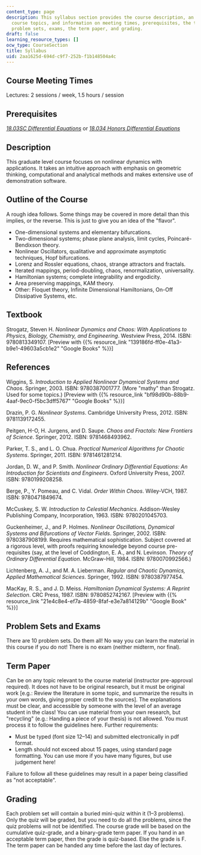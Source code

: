 ```yaml
---
content_type: page
description: This syllabus section provides the course description, an outline of
  course topics, and information on meeting times, prerequisites, the textbook, references,
  problem sets, exams, the term paper, and grading.
draft: false
learning_resource_types: []
ocw_type: CourseSection
title: Syllabus
uid: 2aa1625d-694d-c9f7-252b-f1b148504a4c
---
```

## Course Meeting Times

Lectures: 2 sessions / week, 1.5 hours / session

## Prerequisites

[*18.03SC Differential Equations*](/courses/18-03sc-differential-equations-fall-2011) or [*18.034 Honors Differential Equations*](/courses/18-034-honors-differential-equations-spring-2004)

## Description

This graduate level course focuses on nonlinear dynamics with applications. It takes an intuitive approach with emphasis on geometric thinking, computational and analytical methods and makes extensive use of demonstration software.

## Outline of the Course

A rough idea follows. Some things may be covered in more detail than this implies, or the reverse. This is just to give you an idea of the "flavor".

- One-dimensional systems and elementary bifurcations.
- Two-dimensional systems; phase plane analysis, limit cycles, Poincaré-Bendixson theory.
- Nonlinear Oscillators, qualitative and approximate asymptotic techniques, Hopf bifurcations.
- Lorenz and Rossler equations, chaos, strange attractors and fractals.
- Iterated mappings, period-doubling, chaos, renormalization, universality.
- Hamiltonian systems; complete integrability and ergodicity.
- Area preserving mappings, KAM theory.
- Other: Floquet theory, Infinite Dimensional Hamiltonians, On-Off Dissipative Systems, etc.

## Textbook

Strogatz, Steven H. *Nonlinear Dynamics and Chaos: With Applications to Physics, Biology, Chemistry, and Engineering*. Westview Press, 2014. ISBN: 9780813349107. \[Preview with {{% resource_link "139186fd-ff0e-41a3-b9e1-49603a5cb1e2" "Google Books" %}}\]

## References

Wiggins, S. *Introduction to Applied Nonlinear Dynamical Systems and Chaos*. Springer, 2003. ISBN: 9780387001777. (More "mathy" than Strogatz. Used for some topics.) \[Preview with {{% resource_link "bf98d90b-88b9-4aaf-9ec0-f5bc3dff5767" "Google Books" %}}\]

Drazin, P. G. *Nonlinear Systems*. Cambridge University Press, 2012. ISBN: 9781139172455.

Peitgen, H-O, H. Jurgens, and D. Saupe. *Chaos and Fractals: New Frontiers of Science*. Springer, 2012. ISBN: 9781468493962.

Parker, T. S., and L. O. Chua. *Practical Numerical Algorithms for Chaotic Systems*. Springer, 2011. ISBN: 9781461281214.

Jordan, D. W., and P. Smith. *Nonlinear Ordinary Differential Equations: An Introduction for Scientists and Engineers*. Oxford University Press, 2007. ISBN: 9780199208258.

Berge, P., Y. Pomeau, and C. Vidal. *Order Within Chaos*. Wiley-VCH, 1987. ISBN: 9780471849674.

McCuskey, S. W. *Introduction to Celestial Mechanics*. Addison-Wesley Publishing Company, Incorporation, 1963. ISBN: 9780201045703.

Guckenheimer, J., and P. Holmes. *Nonlinear Oscillations, Dynamical Systems and Bifurcations of Vector Fields*. Springer, 2002. ISBN: 9780387908199. Requires mathematical sophistication. Subject covered at a rigorous level, with proofs requiring knowledge beyond course pre-requisites (say, at the level of Coddington, E. A., and N. Levinson. *Theory of Ordinary Differential Equation*. McGraw-Hill, 1984. ISBN: 9780070992566.)

Lichtenberg, A. J., and M. A. Lieberman. *Regular and Chaotic Dynamics, Applied Mathematical Sciences*. Springer, 1992. ISBN: 9780387977454.

MacKay, R. S., and J. D. Meiss. *Hamiltonian Dynamical Systems: A Reprint Selection*. CRC Press, 1987. ISBN: 9780852742167. \[Preview with {{% resource_link "21e4c8e4-ef7a-4859-8faf-e3e7a814129b" "Google Book" %}}\]

## Problem Sets and Exams

There are 10 problem sets. Do them all! No way you can learn the material in this course if you do not! There is no exam (neither midterm, nor final).

## Term Paper

Can be on any topic relevant to the course material (instructor pre-approval required). It does not have to be original research, but it must be original work \[e.g.: Review the literature in some topic, and summarize the results in your own words, giving proper credit to the sources\]. The explanations must be clear, and accessible by someone with the level of an average student in the class! You can use material from your own research, but "recycling" (e.g.: Handing a piece of your thesis) is not allowed. You must process it to follow the guidelines here. Further requirements:

- Must be typed (font size 12–14) and submitted electronically in pdf format.
- Length should not exceed about 15 pages, using standard page formatting. You can use more if you have many figures, but use judgement here!

Failure to follow all these guidelines may result in a paper being classified as "not acceptable".

## Grading

Each problem set will contain a buried mini-quiz within it (1–3 problems). Only the quiz will be graded, but you need to do all the problems, since the quiz problems will not be identified. The course grade will be based on the cumulative quiz-grade, and a binary-grade term paper. If you hand in an acceptable term paper, then the grade is quiz-based. Else the grade is F. The term paper can be handed any time before the last day of lectures.